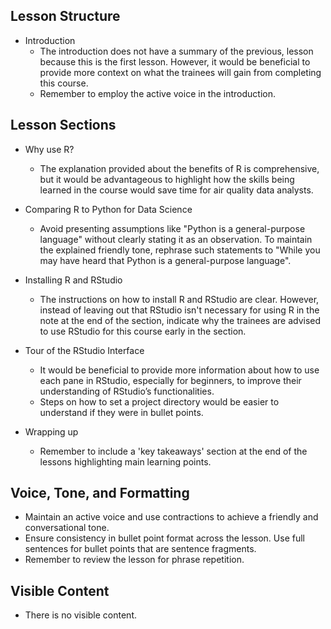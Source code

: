 ## Lesson Structure

- Introduction
    - The introduction does not have a summary of the previous, lesson because this is the first lesson. However, it would be beneficial to provide more context on what the trainees will gain from completing this course. 
    - Remember to employ the active voice in the introduction.

## Lesson Sections

- Why use R?
    - The explanation provided about the benefits of R is comprehensive, but it would be advantageous to highlight how the skills being learned in the course would save time for air quality data analysts.

- Comparing R to Python for Data Science
    - Avoid presenting assumptions like "Python is a general-purpose language" without clearly stating it as an observation. To maintain the explained friendly tone, rephrase such statements to "While you may have heard that Python is a general-purpose language".

- Installing R and RStudio
    - The instructions on how to install R and RStudio are clear. However, instead of leaving out that RStudio isn't necessary for using R in the note at the end of the section, indicate why the trainees are advised to use RStudio for this course early in the section.

- Tour of the RStudio Interface
    - It would be beneficial to provide more information about how to use each pane in RStudio, especially for beginners, to improve their understanding of RStudio’s functionalities.
    - Steps on how to set a project directory would be easier to understand if they were in bullet points.

- Wrapping up
    - Remember to include a 'key takeaways' section at the end of the lessons highlighting main learning points. 

## Voice, Tone, and Formatting

- Maintain an active voice and use contractions to achieve a friendly and conversational tone.
- Ensure consistency in bullet point format across the lesson. Use full sentences for bullet points that are sentence fragments.
- Remember to review the lesson for phrase repetition.

## Visible Content

- There is no visible content.
